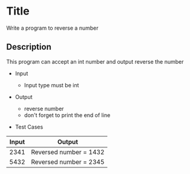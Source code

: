 # Title

Write a program to reverse a number 

## Description

This program can accept an int number and output reverse the number

- Input

  - Input type must be int

- Output

  - reverse number
  - don't forget to print the end of line

- Test Cases

| Input               | Output    |
| ------------------- | --------- |
|2341 |Reversed number = 1432 |
|5432 | Reversed number = 2345 |

